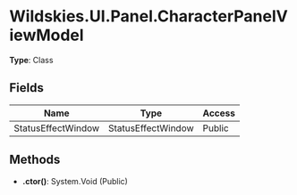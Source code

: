 ﻿# Wildskies.UI.Panel.CharacterPanelViewModel

**Type**: Class

## Fields

| Name | Type | Access |
|------|------|--------|
| StatusEffectWindow | StatusEffectWindow | Public |

## Methods

- **.ctor()**: System.Void (Public)

